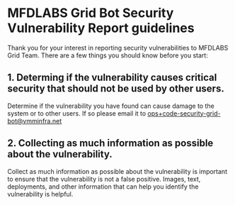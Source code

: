 # MFDLABS Grid Bot Security Vulnerability Report guidelines

Thank you for your interest in reporting security vulnerabilities to MFDLABS Grid Team. 
There are a few things you should know before you start:

## 1. Determing if the vulnerability causes critical security that should not be used by other users.

Determine if the vulnerability you have found can cause damage to the system or to other users. If so please email it to [ops+code-security-grid-bot@vmminfra.net](mailto:ops+code-security-grid-bot@vmminfra.net)

## 2. Collecting as much information as possible about the vulnerability.

Collect as much information as possible about the vulnerability is important to ensure that the vulnerability is not a false positive.
Images, text, deployments, and other information that can help you identify the vulnerability is helpful.